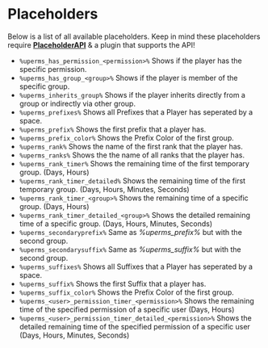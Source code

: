 # Placeholders
Below is a list of all available placeholders. Keep in mind these placeholders require **[PlaceholderAPI](https://www.spigotmc.org/resources/6245/)** & a plugin that supports the API!
<br>

* `%uperms_has_permission_<permission>%`
  Shows if the player has the specific permission.
* `%uperms_has_group_<group>%`
  Shows if the player is member of the specific group.
* `%uperms_inherits_group%`
  Shows if the player inherits directly from a group or indirectly via other group.
* `%uperms_prefixes%`
  Shows all Prefixes that a Player has seperated by a space.
* `%uperms_prefix%`
  Shows the first prefix that a player has.
* `%uperms_prefix_color%`
  Shows the Prefix Color of the first group.
* `%uperms_rank%`
  Shows the name of the first rank that the player has.
* `%uperms_ranks%`
  Shows the the name of all ranks that the player has.
* `%uperms_rank_timer%`
  Shows the remaining time of the first temporary group. (Days, Hours)
* `%uperms_rank_timer_detailed%`
  Shows the remaining time of the first temporary group. (Days, Hours, Minutes, Seconds)
* `%uperms_rank_timer_<group>%`
  Shows the remaining time of a specific group. (Days, Hours)
* `%uperms_rank_timer_detailed_<group>%`
  Shows the detailed remaining time of a specific group. (Days, Hours, Minutes, Seconds)
* `%uperms_secondaryprefix%`
  Same as *%uperms_prefix%* but with the second group.
* `%uperms_secondarysuffix%`
  Same as *%uperms_suffix%* but with the second group.
* `%uperms_suffixes%`
  Shows all Suffixes that a Player has seperated by a space.
* `%uperms_suffix%`
  Shows the first Suffix that a player has.
* `%uperms_suffix_color%`
  Shows the Prefix Color of the first group.
* `%uperms_<user>_permission_timer_<permission>%`
  Shows the remaining time of the specified permission of a specific user (Days, Hours)
* `%uperms_<user>_permission_timer_detailed_<permission>%`
  Shows the detailed remaining time of the specified permission of a specific user (Days, Hours, Minutes, Seconds)

